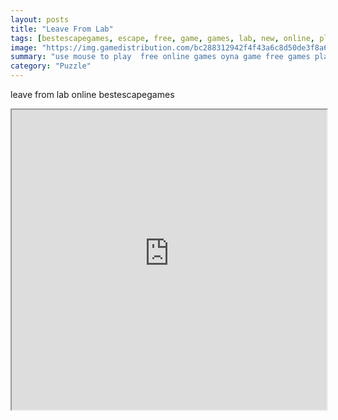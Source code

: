 ```yaml
---
layout: posts
title: "Leave From Lab"
tags: [bestescapegames, escape, free, game, games, lab, new, online, play, download, leave, free, online, games, oyna, game, free, games, play, play, games]
image: "https://img.gamedistribution.com/bc288312942f4f43a6c8d50de3f8a6b6.jpg"
summary: "use mouse to play  free online games oyna game free games play play games"
category: "Puzzle"
---
```


leave from lab online bestescapegames

<iframe width="100%" height="480px;" src="https://flash.gamedistribution.com?game=bc288312942f4f43a6c8d50de3f8a6b6"></iframe>